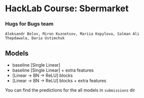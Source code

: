 # HackLab Course: Sbermarket

### Hugs for Bugs team
```
Aleksandr Belov, Miron Kuznetsov, Mariia Kopylova, Salman Ali Thepdawala, Daria Ustimchuk
```


## Models
- baseline [Single Linear]
- baseline [Single Linear] + extra features
- [Linear -> BN -> ReLU] blocks
- [Linear -> BN -> ReLU] blocks + extra features

You can find the predictions for the all models in `submissions` dir
